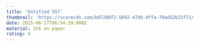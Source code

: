 ```yaml
---
title: 'Untitled 557'
thumbnail: 'https://ucarecdn.com/bd7208f2-5692-47db-9ffa-70ad52b21f71/'
date: 2015-06-27T06:54:29.000Z
material: Ink on paper
rating: 4
---
```


